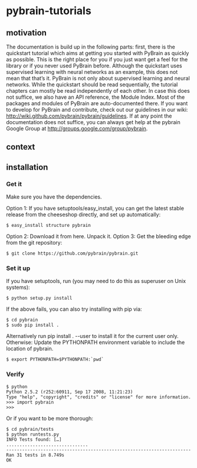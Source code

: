 # pybrain-tutorials

## motivation
The documentation is build up in the following parts: first, there is the quickstart tutorial which aims at getting you started with PyBrain as quickly as possible. This is the right place for you if you just want get a feel for the library or if you never used PyBrain before.
Although the quickstart uses supervised learning with neural networks as an example, this does not mean that that’s it. PyBrain is not only about supervised learning and neural networks.
While the quickstart should be read sequentially, the tutorial chapters can mostly be read independently of each other.
In case this does not suffice, we also have an API reference, the Module Index. Most of the packages and modules of PyBrain are auto-documented there.
If you want to develop for PyBrain and contribute, check out our guidelines in our wiki: http://wiki.github.com/pybrain/pybrain/guidelines.
If at any point the documentation does not suffice, you can always get help at the pybrain Google Group at http://groups.google.com/group/pybrain.

## context

## installation
### Get it

Make sure you have the dependencies.

Option 1: If you have setuptools/easy_install, you can get the latest stable release from the cheeseshop directly, and set up automatically:

	$ easy_install structure pybrain 

Option 2: Download it from here. Unpack it.
Option 3: Get the bleeding edge from the git repository:

	$ git clone https://github.com/pybrain/pybrain.git 

### Set it up

If you have setuptools, run (you may need to do this as superuser on Unix systems):

	$ python setup.py install 

If the above fails, you can also try installing with pip via:

	$ cd pybrain 
	$ sudo pip install . 

Alternatively run pip install . --user to install it for the current user only.
Otherwise: Update the PYTHONPATH environment variable to include the location of pybrain. 

	$ export PYTHONPATH=$PYTHONPATH:`pwd` 

### Verify

	$ python
	Python 2.5.2 (r252:60911, Sep 17 2008, 11:21:23)
	Type "help", "copyright", "credits" or "license" for more information.
	>>> import pybrain
	>>>

Or if you want to be more thorough:

	$ cd pybrain/tests
	$ python runtests.py
	INFO Tests found: […]
	...............................
	----------------------------------------------------------------------
	Ran 31 tests in 8.749s
	OK
  
